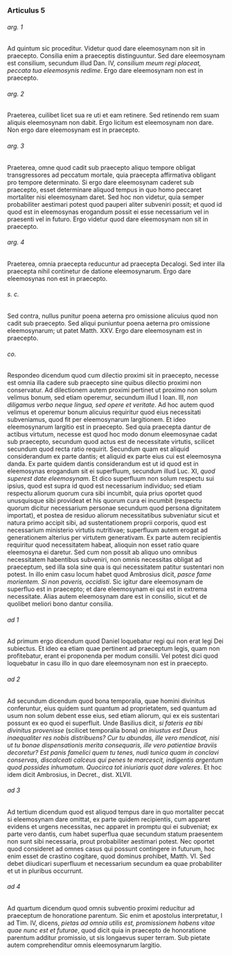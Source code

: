 ### Articulus 5

###### arg. 1
Ad quintum sic proceditur. Videtur quod dare eleemosynam non sit in praecepto. Consilia enim a praeceptis distinguuntur. Sed dare eleemosynam est consilium, secundum illud Dan. IV, *consilium meum regi placeat, peccata tua eleemosynis redime*. Ergo dare eleemosynam non est in praecepto.

###### arg. 2
Praeterea, cuilibet licet sua re uti et eam retinere. Sed retinendo rem suam aliquis eleemosynam non dabit. Ergo licitum est eleemosynam non dare. Non ergo dare eleemosynam est in praecepto.

###### arg. 3
Praeterea, omne quod cadit sub praecepto aliquo tempore obligat transgressores ad peccatum mortale, quia praecepta affirmativa obligant pro tempore determinato. Si ergo dare eleemosynam caderet sub praecepto, esset determinare aliquod tempus in quo homo peccaret mortaliter nisi eleemosynam daret. Sed hoc non videtur, quia semper probabiliter aestimari potest quod pauperi aliter subveniri possit; et quod id quod est in eleemosynas erogandum possit ei esse necessarium vel in praesenti vel in futuro. Ergo videtur quod dare eleemosynam non sit in praecepto.

###### arg. 4
Praeterea, omnia praecepta reducuntur ad praecepta Decalogi. Sed inter illa praecepta nihil continetur de datione eleemosynarum. Ergo dare eleemosynas non est in praecepto.

###### s. c.
Sed contra, nullus punitur poena aeterna pro omissione alicuius quod non cadit sub praecepto. Sed aliqui puniuntur poena aeterna pro omissione eleemosynarum; ut patet Matth. XXV. Ergo dare eleemosynam est in praecepto.

###### co.
Respondeo dicendum quod cum dilectio proximi sit in praecepto, necesse est omnia illa cadere sub praecepto sine quibus dilectio proximi non conservatur. Ad dilectionem autem proximi pertinet ut proximo non solum velimus bonum, sed etiam operemur, secundum illud I Ioan. III, *non diligamus verbo neque lingua, sed opere et veritate*. Ad hoc autem quod velimus et operemur bonum alicuius requiritur quod eius necessitati subveniamus, quod fit per eleemosynarum largitionem. Et ideo eleemosynarum largitio est in praecepto. Sed quia praecepta dantur de actibus virtutum, necesse est quod hoc modo donum eleemosynae cadat sub praecepto, secundum quod actus est de necessitate virtutis, scilicet secundum quod recta ratio requirit. Secundum quam est aliquid considerandum ex parte dantis; et aliquid ex parte eius cui est eleemosyna danda. Ex parte quidem dantis considerandum est ut id quod est in eleemosynas erogandum sit ei superfluum, secundum illud Luc. XI, *quod superest date eleemosynam*. Et dico superfluum non solum respectu sui ipsius, quod est supra id quod est necessarium individuo; sed etiam respectu aliorum quorum cura sibi incumbit, quia prius oportet quod unusquisque sibi provideat et his quorum cura ei incumbit (respectu quorum dicitur necessarium personae secundum quod persona dignitatem importat), et postea de residuo aliorum necessitatibus subveniatur sicut et natura primo accipit sibi, ad sustentationem proprii corporis, quod est necessarium ministerio virtutis nutritivae; superfluum autem erogat ad generationem alterius per virtutem generativam. Ex parte autem recipientis requiritur quod necessitatem habeat, alioquin non esset ratio quare eleemosyna ei daretur. Sed cum non possit ab aliquo uno omnibus necessitatem habentibus subveniri, non omnis necessitas obligat ad praeceptum, sed illa sola sine qua is qui necessitatem patitur sustentari non potest. In illo enim casu locum habet quod Ambrosius dicit, *pasce fame morientem. Si non paveris, occidisti*. Sic igitur dare eleemosynam de superfluo est in praecepto; et dare eleemosynam ei qui est in extrema necessitate. Alias autem eleemosynam dare est in consilio, sicut et de quolibet meliori bono dantur consilia.

###### ad 1
Ad primum ergo dicendum quod Daniel loquebatur regi qui non erat legi Dei subiectus. Et ideo ea etiam quae pertinent ad praeceptum legis, quam non profitebatur, erant ei proponenda per modum consilii. Vel potest dici quod loquebatur in casu illo in quo dare eleemosynam non est in praecepto.

###### ad 2
Ad secundum dicendum quod bona temporalia, quae homini divinitus conferuntur, eius quidem sunt quantum ad proprietatem, sed quantum ad usum non solum debent esse eius, sed etiam aliorum, qui ex eis sustentari possunt ex eo quod ei superfluit. Unde Basilius dicit, *si fateris ea tibi divinitus provenisse* (scilicet temporalia bona) *an iniustus est Deus inaequaliter res nobis distribuens? Cur tu abundas, ille vero mendicat, nisi ut tu bonae dispensationis merita consequaris, ille vero patientiae braviis decoretur? Est panis famelici quem tu tenes, nudi tunica quam in conclavi conservas, discalceati calceus qui penes te marcescit, indigentis argentum quod possides inhumatum. Quocirca tot iniuriaris quot dare valeres*. Et hoc idem dicit Ambrosius, in Decret., dist. XLVII.

###### ad 3
Ad tertium dicendum quod est aliquod tempus dare in quo mortaliter peccat si eleemosynam dare omittat, ex parte quidem recipientis, cum apparet evidens et urgens necessitas, nec apparet in promptu qui ei subveniat; ex parte vero dantis, cum habet superflua quae secundum statum praesentem non sunt sibi necessaria, prout probabiliter aestimari potest. Nec oportet quod consideret ad omnes casus qui possunt contingere in futurum, hoc enim esset de crastino cogitare, quod dominus prohibet, Matth. VI. Sed debet diiudicari superfluum et necessarium secundum ea quae probabiliter et ut in pluribus occurrunt.

###### ad 4
Ad quartum dicendum quod omnis subventio proximi reducitur ad praeceptum de honoratione parentum. Sic enim et apostolus interpretatur, I ad Tim. IV, dicens, *pietas ad omnia utilis est, promissionem habens vitae quae nunc est et futurae*, quod dicit quia in praecepto de honoratione parentum additur promissio, ut sis longaevus super terram. Sub pietate autem comprehenditur omnis eleemosynarum largitio.

